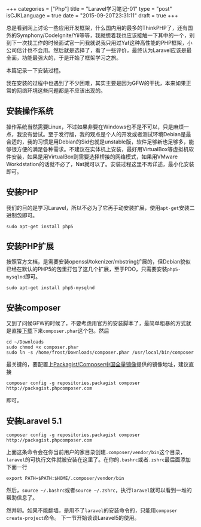 +++
categories = ["Php"]
title  = "Laravel学习笔记-01"
type = "post"
isCJKLanguage = true
date = "2015-09-20T23:31:11"
draft = true
+++


总是看到网上讨论一些应用开发框架，什么国内用的最多的ThinkPHP了，还有国外的Symphony/CodeIgnite/Yii等等，我就想着我也应该接触一下其中的一个，别到下一次找工作的时候面试官一问我就说我只用过Yaf这种高性能的PHP框架，小公司估计也不会用。然后就是选择了，看了一些评价，最终认为Laravel应该是最全面，功能最强大的，于是开始了框架学习之旅。

本篇记录一下安装过程。

我在安装的过程中也遇到了不少困难，其实主要是因为GFW的干扰，本来如果正常的网络环境这些问题都是不应该出现的。

## 安装操作系统

操作系统当然需要Linux，不过如果非要在Windows也不是不可以，只是麻烦一点，我没有尝试。至于发行版，我的观点是个人的开发或者测试环境Debian是最合适的，我的习惯是用Debian的Sid也就是unstable版，软件足够新也足够多，能够很方便的满足各种需求。不建议在实体机上安装，最好用VirtualBox等虚拟机软件安装，如果是用VirtualBox则需要选择桥接的网络模式，如果用VMware Workdstation的话就不必了，Nat就可以了。安装过程这里不再详述，最小化安装即可。

## 安装PHP

我们的目的是学习Laravel，所以不必为了它再手动安装扩展，使用`apt-get`安装二进制包即可。
```
sudo apt-get install php5
```

## 安装PHP扩展

按照官方文档，是需要安装openssl/tokenizer/mbstring扩展的，但Debian貌似已经在默认的PHP5的包里打包了这几个扩展，至于PDO，只需要安装`php5-mysqlnd`即可。
```
sudo apt-get install php5-mysqlnd
```

## 安装composer

又到了问候GFW的时候了，不要考虑用官方的安装脚本了，最简单粗暴的方式就是直接[下载](https://getcomposer.org/composer.phar)下来`composer.phar`这个包。然后

```
cd ~/Downloads
sudo chmod +x composer.phar
sudo ln -s /home/frost/Downloads/composer.phar /usr/local/bin/composer
```
最关键的，要配置上[Packagist/Composer中国全量镜像](http://pkg.phpcomposer.com)提供的镜像地址，建议直接 

```
composer config -g repositories.packagist composer http://packagist.phpcomposer.com
```
即可。

## 安装Laravel 5.1

```
composer config -g repositories.packagist composer http://packagist.phpcomposer.com
```
上面这条命令会在你当前用户的家目录创建`.composer/vendor/bin`这个目录，`laravel`的可执行文件就被安装在这里了。在你的`.bashrc`或者`.zshrc`最后面添加下面一行

```
export PATH=$PATH:$HOME/.composer/vendor/bin
```
然后，`source ~/.bashrc`或者`source ~/.zshrc`，执行`laravel`就可以看到一堆的帮助信息了。

然并卵。如果不能翻墙，是用不了`laravel`的安装命令的，只能用`composer create-project`命令。
下一节开始谈谈Laravel5的使用。


